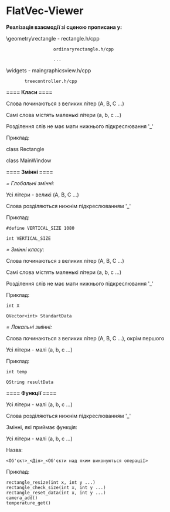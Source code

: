 # FlatVec-Viewer

**Реалізація взаємодії зі сценою прописана у:**

\geometry\rectangle - rectangle.h/cpp

					  ordinaryrectangle.h/cpp
					  
					  ...
					  
\widgets - maingraphicsview.h/cpp

		   treecontroller.h/cpp

**==== Класи ====**

Слова починаються з великих літер (A, B, C ...)

Самі слова містять маленькі літери (a, b, c ...)

Розділення слів не має мати нижнього підкреслювання '_'

Приклад: 

  class Rectangle
  
  class MainWindow

**==== Змінні ====**

*= Глобальні змінні:*

  Усі літери -  великі (A, B, C ...)
  
  Слова розділяються нижнім підкреслюванням '_'

Приклад:

    #define VERTICAL_SIZE 1080
  
	int VERTICAL_SIZE

*= Змінні класу:*

Слова починаються з великих літер (A, B, C ...)
 
Самі слова містять маленькі літери (a, b, c ...)
 
Розділення слів не має мати нижнього підкреслювання '_'

Приклад:

	int X
 
	QVector<int> StandartData

*= Локальні змінні:*

Слова починаються з великих літер (A, B, C ...), окрім першого
  
Усі літери - малі (a, b, c ...)

Приклад:

	int temp
 
	QString resultData

**==== Функції ====**

Усі літери - малі (a, b, c ...)

Слова розділяються нижнім підкреслюванням '_'

Змінні, які приймає функція:

Усі літери - малі (a, b, c ...)

Назва:

	<Об'єкт>_<Дія>_<Об'єкти над яким виконуються операції> 

Приклад:

	rectangle_resize(int x, int y ...)
	rectangle_check_size(int x, int y ...)
	rectangle_reset_data(int x, int y ...)
	camera_add()
	temperature_get()
